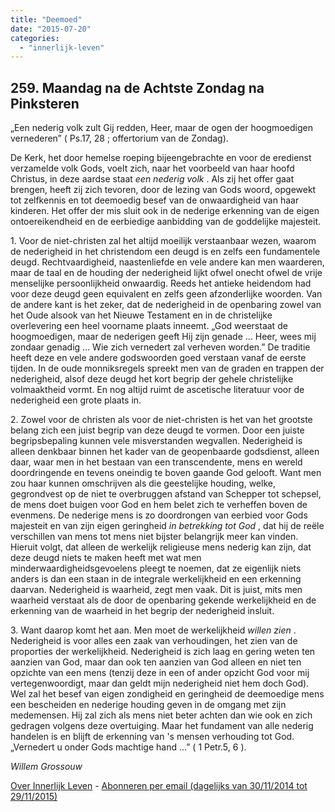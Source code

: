```yaml
---
title: "Deemoed"
date: "2015-07-20"
categories: 
  - "innerlijk-leven"
---
```


## 259\. Maandag na de Achtste Zondag na Pinksteren

„Een nederig volk zult Gij redden, Heer, maar de ogen der hoogmoedigen vernederen” ( Ps.17, 28 ; offertorium van de Zondag).

De Kerk, het door hemelse roeping bijeengebrachte en voor de eredienst verzamelde volk Gods, voelt zich, naar het voorbeeld van haar hoofd Christus, in deze aardse staat _een nederig volk_ . Als zij het offer gaat brengen, heeft zij zich tevoren, door de lezing van Gods woord, opgewekt tot zelfkennis en tot deemoedig besef van de onwaardigheid van haar kinderen. Het offer der mis sluit ook in de nederige erkenning van de eigen ontoereikendheid en de eerbiedige aanbidding van de goddelijke majesteit.

1\. Voor de niet-christen zal het altijd moeilijk verstaanbaar wezen, waarom de nederigheid in het christendom een deugd is en zelfs een fundamentele deugd. Rechtvaardigheid, naastenliefde en vele andere kan men waarderen, maar de taal en de houding der nederigheid lijkt ofwel onecht ofwel de vrije menselijke persoonlijkheid onwaardig. Reeds het antieke heidendom had voor deze deugd geen equivalent en zelfs geen afzonderlijke woorden. Van de andere kant is het zeker, dat de nederigheid in de openbaring zowel van het Oude alsook van het Nieuwe Testament en in de christelijke overlevering een heel voorname plaats inneemt. „God weerstaat de hoogmoedigen, maar de nederigen geeft Hij zijn genade … Heer, wees mij zondaar genadig … Wie zich vernedert zal verheven worden.” De traditie heeft deze en vele andere godswoorden goed verstaan vanaf de eerste tijden. In de oude monniksregels spreekt men van de graden en trappen der nederigheid, alsof deze deugd het kort begrip der gehele christelijke volmaaktheid vormt. En nog altijd ruimt de ascetische literatuur voor de nederigheid een grote plaats in.

2\. Zowel voor de christen als voor de niet-christen is het van het grootste belang zich een juist begrip van deze deugd te vormen. Door een juiste begripsbepaling kunnen vele misverstanden wegvallen. Nederigheid is alleen denkbaar binnen het kader van de geopenbaarde godsdienst, alleen daar, waar men in het bestaan van een transcendente, mens en wereld doordringende en tevens oneindig te boven gaande God gelooft. Want men zou haar kunnen omschrijven als die geestelijke houding, welke, gegrondvest op de niet te overbruggen afstand van Schepper tot schepsel, de mens doet buigen voor God en hem belet zich te verheffen boven de evenmens. De nederige mens is zo doordrongen van eerbied voor Gods majesteit en van zijn eigen geringheid _in betrekking tot God_ , dat hij de reële verschillen van mens tot mens niet bijster belangrijk meer kan vinden. Hieruit volgt, dat alleen de werkelijk religieuse mens nederig kan zijn, dat deze deugd niets te maken heeft met wat men minderwaardigheidsgevoelens pleegt te noemen, dat ze eigenlijk niets anders is dan een staan in de integrale werkelijkheid en een erkenning daarvan. Nederigheid is waarheid, zegt men vaak. Dit is juist, mits men waarheid verstaat als de door de openbaring gekende werkelijkheid en de erkenning van de waarheid in het begrip der nederigheid insluit.

3\. Want daarop komt het aan. Men moet de werkelijkheid _willen zien_ . Nederigheid is voor alles een zaak van verhoudingen, het zien van de proporties der werkelijkheid. Nederigheid is zich laag en gering weten ten aanzien van God, maar dan ook ten aanzien van God alleen en niet ten opzichte van een mens (tenzij deze in een of ander opzicht God voor mij vertegenwoordigt, maar dan geldt mijn nederigheid niet hem doch God). Wel zal het besef van eigen zondigheid en geringheid de deemoedige mens een bescheiden en nederige houding geven in de omgang met zijn medemensen. Hij zal zich als mens niet beter achten dan wie ook en zich gedragen volgens deze overtuiging. Maar het fundament van alle nederig handelen is en blijft de erkenning van 's mensen verhouding tot God. „Vernedert u onder Gods machtige hand …” ( 1 Petr.5, 6 ).

_Willem Grossouw_

[Over Innerlijk Leven](http://www.gelovenleren.net/2014/11/27/een-jaar-lang-innerlijk-leven-op-geloven-leren/) - [Abonneren per email (dagelijks van 30/11/2014 tot 29/11/2015)](http://eepurl.com/9P3DT)
